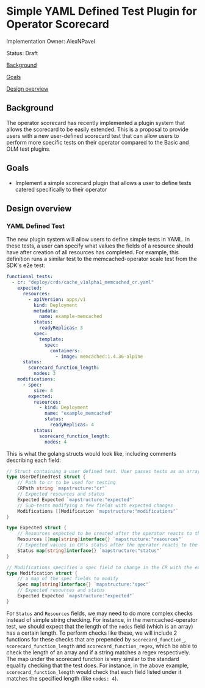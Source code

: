 # Simple YAML Defined Test Plugin for Operator Scorecard

Implementation Owner: AlexNPavel

Status: Draft

[Background](#Background)

[Goals](#Goals)

[Design overview](#Design_overview)

## Background

The operator scorecard has recently implemented a plugin system that allows the scorecard to be easily extended. This is a proposal to provide users
with a new user-defined scorecard test that can allow users to perform more specific tests on their operator compared to the Basic and OLM test plugins.

## Goals

- Implement a simple scorecard plugin that allows a user to define tests catered specifically to their operator

## Design overview

### YAML Defined Test

The new plugin system will allow users to define simple tests in YAML. In these tests, a user can specify what values the fields of a resource should have after creation of all resources has completed. For example, this definition runs a similar test to the memcached-operator scale test from the SDK's e2e test:

```yaml
functional_tests:
  - cr: "deploy/crds/cache_v1alpha1_memcached_cr.yaml"
    expected:
      resources:
        - apiVersion: apps/v1
          kind: Deployment
          metadata:
            name: example-memcached
          status:
            readyReplicas: 3
          spec:
            template:
              spec:
                containers:
                  - image: memcached:1.4.36-alpine
      status:
        scorecard_function_length:
          nodes: 3
    modifications:
      - spec:
          size: 4
        expected:
          resources:
            - kind: Deployment
              name: "example_memcached"
              status:
                readyReplicas: 4
          status:
            scorecard_function_length:
              nodes: 4
```

This is what the golang structs would look like, including comments describing each field:

```go
// Struct containing a user defined test. User passes tests as an array using the `functional_tests` viper config
type UserDefinedTest struct {
    // Path to cr to be used for testing
    CRPath string `mapstructure:"cr"`
    // Expected resources and status
    Expected Expected `mapstructure:"expected"`
    // Sub-tests modifying a few fields with expected changes
    Modifications []Modification `mapstructure:"modifications"`
}

type Expected struct {
    // Resources expected to be created after the operator reacts to the CR
    Resources []map[string]interface{} `mapstructure:"resources"`
    // Expected values in CR's status after the operator reacts to the CR
    Status map[string]interface{} `mapstructure:"status"`
}

// Modifications specifies a spec field to change in the CR with the expected results
type Modification struct {
    // a map of the spec fields to modify
    Spec map[string]interface{} `mapstructure:"spec"`
    // Expected resources and status
    Expected Expected `mapstructure:"expected"`
}
```

For `Status` and `Resources` fields, we may need to do more complex checks instead of simple string checking. For instance,
in the memcached-operator test, we should expect that the length of the `nodes` field (which is an array) has a certain length. To perform checks like
these, we will include 2 functions for these checks that are prepended by `scorecard_function_`, `scorecard_function_length` and `scorecard_function_regex`,
which be able to check the length of an array and if a string matches a regex respectively. The map under the scorecard function is very similar to the standard
equality checking that the test does. For instance, in the above example, `scorecard_function_length` would check that each field listed under it matches the
specified length (like `nodes: 4`).
